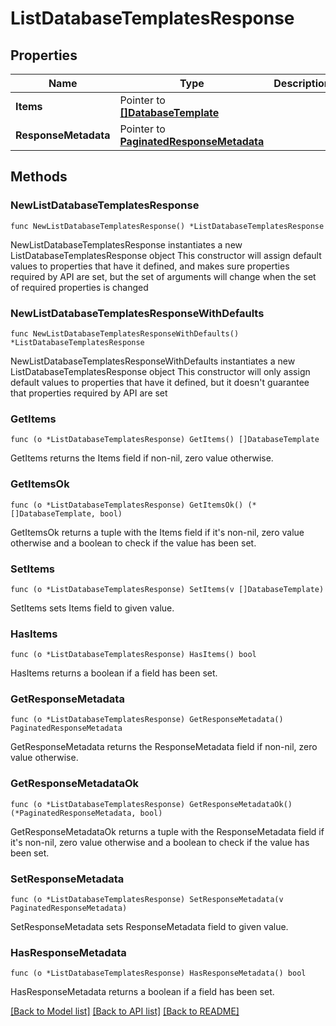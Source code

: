 # ListDatabaseTemplatesResponse

## Properties

Name | Type | Description | Notes
------------ | ------------- | ------------- | -------------
**Items** | Pointer to [**[]DatabaseTemplate**](DatabaseTemplate.md) |  | [optional] 
**ResponseMetadata** | Pointer to [**PaginatedResponseMetadata**](PaginatedResponseMetadata.md) |  | [optional] 

## Methods

### NewListDatabaseTemplatesResponse

`func NewListDatabaseTemplatesResponse() *ListDatabaseTemplatesResponse`

NewListDatabaseTemplatesResponse instantiates a new ListDatabaseTemplatesResponse object
This constructor will assign default values to properties that have it defined,
and makes sure properties required by API are set, but the set of arguments
will change when the set of required properties is changed

### NewListDatabaseTemplatesResponseWithDefaults

`func NewListDatabaseTemplatesResponseWithDefaults() *ListDatabaseTemplatesResponse`

NewListDatabaseTemplatesResponseWithDefaults instantiates a new ListDatabaseTemplatesResponse object
This constructor will only assign default values to properties that have it defined,
but it doesn't guarantee that properties required by API are set

### GetItems

`func (o *ListDatabaseTemplatesResponse) GetItems() []DatabaseTemplate`

GetItems returns the Items field if non-nil, zero value otherwise.

### GetItemsOk

`func (o *ListDatabaseTemplatesResponse) GetItemsOk() (*[]DatabaseTemplate, bool)`

GetItemsOk returns a tuple with the Items field if it's non-nil, zero value otherwise
and a boolean to check if the value has been set.

### SetItems

`func (o *ListDatabaseTemplatesResponse) SetItems(v []DatabaseTemplate)`

SetItems sets Items field to given value.

### HasItems

`func (o *ListDatabaseTemplatesResponse) HasItems() bool`

HasItems returns a boolean if a field has been set.

### GetResponseMetadata

`func (o *ListDatabaseTemplatesResponse) GetResponseMetadata() PaginatedResponseMetadata`

GetResponseMetadata returns the ResponseMetadata field if non-nil, zero value otherwise.

### GetResponseMetadataOk

`func (o *ListDatabaseTemplatesResponse) GetResponseMetadataOk() (*PaginatedResponseMetadata, bool)`

GetResponseMetadataOk returns a tuple with the ResponseMetadata field if it's non-nil, zero value otherwise
and a boolean to check if the value has been set.

### SetResponseMetadata

`func (o *ListDatabaseTemplatesResponse) SetResponseMetadata(v PaginatedResponseMetadata)`

SetResponseMetadata sets ResponseMetadata field to given value.

### HasResponseMetadata

`func (o *ListDatabaseTemplatesResponse) HasResponseMetadata() bool`

HasResponseMetadata returns a boolean if a field has been set.


[[Back to Model list]](../README.md#documentation-for-models) [[Back to API list]](../README.md#documentation-for-api-endpoints) [[Back to README]](../README.md)


